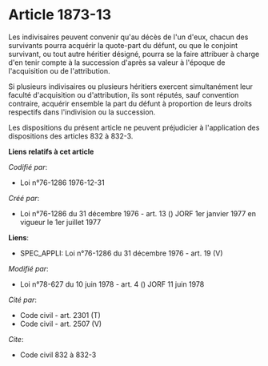 # Article 1873-13

Les indivisaires peuvent convenir qu'au décès de l'un d'eux, chacun des survivants pourra acquérir la quote-part du défunt,
ou que le conjoint survivant, ou tout autre héritier désigné, pourra se la faire attribuer à charge d'en tenir compte à la
succession d'après sa valeur à l'époque de l'acquisition ou de l'attribution.

Si plusieurs indivisaires ou plusieurs héritiers exercent simultanément leur faculté d'acquisition ou d'attribution, ils sont
réputés, sauf convention contraire, acquérir ensemble la part du défunt à proportion de leurs droits respectifs dans
l'indivision ou la succession.

Les dispositions du présent article ne peuvent préjudicier à l'application des dispositions des articles 832 à 832-3.

**Liens relatifs à cet article**

_Codifié par_:

  - Loi n°76-1286 1976-12-31

_Créé par_:

  - Loi n°76-1286 du 31 décembre 1976 - art. 13 () JORF 1er janvier 1977 en vigueur le 1er juillet 1977

**Liens**:

  - SPEC_APPLI: Loi n°76-1286 du 31 décembre 1976 - art. 19 (V)

_Modifié par_:

  - Loi n°78-627 du 10 juin 1978 - art. 4 () JORF 11 juin 1978

_Cité par_:

  - Code civil - art. 2301 (T)
  - Code civil - art. 2507 (V)

_Cite_:

  - Code civil 832 à 832-3
